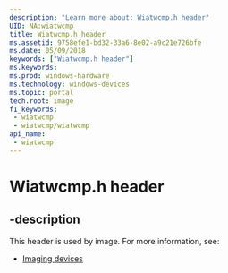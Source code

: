 ```yaml
---
description: "Learn more about: Wiatwcmp.h header"
UID: NA:wiatwcmp
title: Wiatwcmp.h header
ms.assetid: 9758efe1-bd32-33a6-8e02-a9c21e726bfe
ms.date: 05/09/2018
keywords: ["Wiatwcmp.h header"]
ms.keywords: 
ms.prod: windows-hardware
ms.technology: windows-devices
ms.topic: portal
tech.root: image
f1_keywords:
 - wiatwcmp
 - wiatwcmp/wiatwcmp
api_name:
 - wiatwcmp
---
```


# Wiatwcmp.h header


## -description

This header is used by image. For more information, see:

- [Imaging devices](../_image/index.md)


